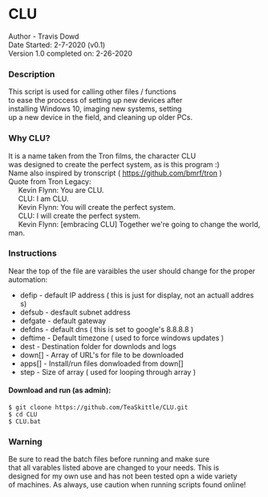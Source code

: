 # CLU
Author - Travis Dowd  
Date Started: 2-7-2020 (v0.1)  
Version 1.0 completed on: 2-26-2020  

### Description
This script is used for calling other files / functions  
to ease the proccess of setting up new devices after  
installing Windows 10, imaging new systems, setting   
up a new device in the field, and cleaning up older PCs.  

### Why CLU?
It is a name taken from the Tron films, the character CLU   
was designed to create the perfect system, as is this program :)  
Name also inspired by tronscript ( https://github.com/bmrf/tron )  
Quote from Tron Legacy:  
&nbsp;&nbsp;&nbsp;&nbsp; Kevin Flynn: You are CLU.  
&nbsp;&nbsp;&nbsp;&nbsp; CLU: I am CLU.  
&nbsp;&nbsp;&nbsp;&nbsp; Kevin Flynn: You will create the perfect system.  
&nbsp;&nbsp;&nbsp;&nbsp; CLU: I will create the perfect system.  
&nbsp;&nbsp;&nbsp;&nbsp; Kevin Flynn: [embracing CLU] Together we're going to change the world, man.  

### Instructions
Near the top of the file are varaibles the user should change for the proper automation:
* defip   - default IP address ( this is just for display, not an actuall addres s)
* defsub  - desfault subnet address
* defgate - default gateway
* defdns  - default dns ( this is set to google's 8.8.8.8 )
* deftime - Default timezone ( used to force windows updates )
* dest    - Destination folder for downlods and logs
* down[]  - Array of URL's for file to be downloaded
* apps[]  - Install/run files donwloaded from down[]
* step    - Size of array ( used for looping through array )

#### Download and run (as admin):
```
$ git cloone https://github.com/TeaSkittle/CLU.git
$ cd CLU
$ CLU.bat
```

### Warning
Be sure to read the batch files before running and make sure  
that all varables listed above are changed to your needs. This is  
designed for my own use and has not been tested opn a wide variety  
of machines. As always, use caution when running scripts found online!

